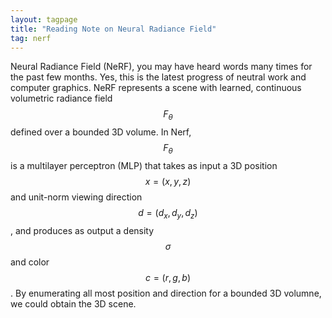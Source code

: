 ```yaml
---
layout: tagpage
title: "Reading Note on Neural Radiance Field"
tag: nerf
---
```


Neural Radiance Field (NeRF), you may have heard words many times for the past few months. Yes, this is the latest progress of neutral work and computer graphics. NeRF represents a scene with learned, continuous volumetric radiance field $$F_{\theta}$$ defined over a bounded 3D volume. In Nerf, $$F_{\theta}$$ is a multilayer perceptron (MLP) that takes as input a 3D position $$x=(x,y,z)$$ and unit-norm viewing direction $$d=(d_x,d_y,d_z)$$, and produces as output a density $$\sigma$$ and color $$c=(r,g,b)$$. By enumerating all most position and direction for a bounded 3D volumne, we could obtain the 3D scene.
